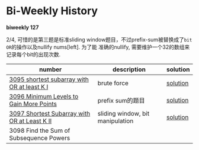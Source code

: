 # Bi-Weekly History

**biweekly 127**

2/4, 可惜的是第三题是标准sliding window题目，不过prefix-sum被替换成了`bit OR`的操作以及nullify nums[left]. 为了能 准确的nullify, 需要维护一个32的数组来记录每个bit的出现次数.

|number|description|solution|
|---|---|---|
|[3095 shortest subarray with OR at least K I](https://leetcode.com/problems/shortest-subarray-with-or-at-least-k-i/description/)|brute force|[solution](../../leetcode/3095-shortest-subarray-with-OR-at-least-K-I/index.md)|
|[3096 Minimum Levels to Gain More Points](https://leetcode.com/problems/minimum-levels-to-gain-more-points/description/)|prefix sum的题目|[solution](../../leetcode/3096-minimum-levels-to-gain-more-points/index.md)|
|[3097 Shortest Subarray with OR at Least K II](https://leetcode.com/problems/shortest-subarray-with-or-at-least-k-ii/description/)|sliding window, bit manipulation|[solution](../../leetcode/3097-shortest-subarray-with-OR-at-least-K-II/index.md)|
|3098 Find the Sum of Subsequence Powers|
